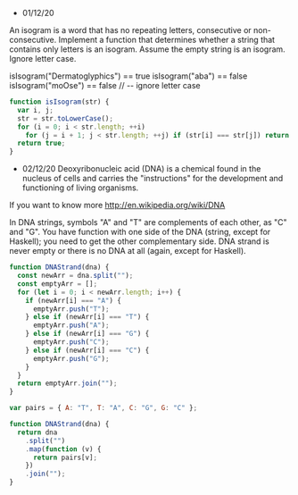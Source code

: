 - 01/12/20

An isogram is a word that has no repeating letters, consecutive or non-consecutive. Implement a function that determines whether a string that contains only letters is an isogram. Assume the empty string is an isogram. Ignore letter case.

isIsogram("Dermatoglyphics") == true
isIsogram("aba") == false
isIsogram("moOse") == false // -- ignore letter case

```js mine
function isIsogram(str) {
  var i, j;
  str = str.toLowerCase();
  for (i = 0; i < str.length; ++i)
    for (j = i + 1; j < str.length; ++j) if (str[i] === str[j]) return false;
  return true;
}
```

- 02/12/20
  Deoxyribonucleic acid (DNA) is a chemical found in the nucleus of cells and carries the "instructions" for the development and functioning of living organisms.

If you want to know more http://en.wikipedia.org/wiki/DNA

In DNA strings, symbols "A" and "T" are complements of each other, as "C" and "G". You have function with one side of the DNA (string, except for Haskell); you need to get the other complementary side. DNA strand is never empty or there is no DNA at all (again, except for Haskell).

```js mine
function DNAStrand(dna) {
  const newArr = dna.split("");
  const emptyArr = [];
  for (let i = 0; i < newArr.length; i++) {
    if (newArr[i] === "A") {
      emptyArr.push("T");
    } else if (newArr[i] === "T") {
      emptyArr.push("A");
    } else if (newArr[i] === "G") {
      emptyArr.push("C");
    } else if (newArr[i] === "C") {
      emptyArr.push("G");
    }
  }
  return emptyArr.join("");
}
```

```js other
var pairs = { A: "T", T: "A", C: "G", G: "C" };

function DNAStrand(dna) {
  return dna
    .split("")
    .map(function (v) {
      return pairs[v];
    })
    .join("");
}
```
